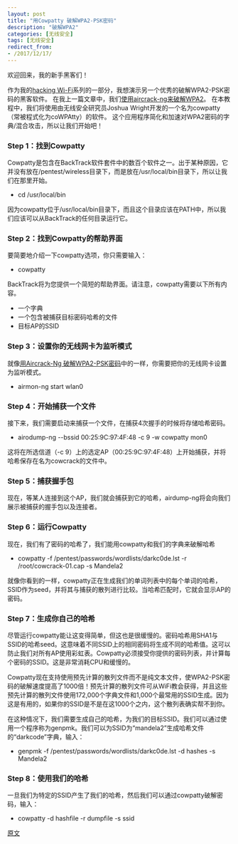 ```yaml
---
layout: post
title: "用Cowpatty 破解WPA2-PSK密码"
description: "破解WPA2"
categories: [无线安全]
tags: [无线安全]
redirect_from:
- /2017/12/17/
---
```


欢迎回来，我的新手黑客们！

作为我的[hacking Wi-Fi](https://null-byte.wonderhowto.com/how-to/wi-fi-hacking/)系列的一部分，我想演示另一个优秀的破解WPA2-PSK密码的黑客软件。 在我上一篇文章中，我们[使用aircrack-ng来破解WPA2](https://null-byte.wonderhowto.com/how-to/hack-wi-fi-cracking-wpa2-psk-passwords-using-aircrack-ng-0148366/)。 在本教程中，我们将使用由无线安全研究员Joshua Wright开发的一个名为cowpatty（常被程式化为coWPAtty）的软件。 这个应用程序简化和加速对WPA2密码的字典/混合攻击，所以让我们开始吧！

### Step 1：找到Cowpatty

Cowpatty是包含在BackTrack软件套件中的数百个软件之一。出于某种原因，它并没有放在/pentest/wireless目录下，而是放在/usr/local/bin目录下，所以让我们在那里开始。

- cd /usr/local/bin

因为cowpatty位于/usr/local/bin目录下，而且这个目录应该在PATH中，所以我们应该可以从BackTrack的任何目录运行它。

### Step 2：找到Cowpatty的帮助界面

要简要地介绍一下cowpatty选项，你只需要输入：

- cowpatty

BackTrack将为您提供一个简短的帮助界面。请注意，cowpatty需要以下所有内容。

- 一个字典
- 一个包含被捕获目标密码哈希的文件
- 目标AP的SSID

### Step 3：设置你的无线网卡为监听模式

就像[用Aircrack-Ng 破解WPA2-PSK密码](https://null-byte.wonderhowto.com/how-to/hack-wi-fi-cracking-wpa2-psk-passwords-using-aircrack-ng-0148366/)中的一样，你需要把你的无线网卡设置为监听模式。

- airmon-ng start wlan0

### Step 4：开始捕获一个文件

接下来，我们需要启动来捕获一个文件，在捕获4次握手的时候将存储哈希密码。

- airodump-ng --bssid 00:25:9C:97:4F:48 -c 9 -w cowpatty mon0

这将在所选信道（-c 9）上的选定AP（00:25:9C:97:4F:48）上开始捕获，并将哈希保存在名为cowcrack的文件中。

### Step 5：捕获握手包

现在，等某人连接到这个AP，我们就会捕获到它的哈希，airdump-ng将会向我们展示被捕获的握手包以及连接者。

### Step 6：运行Cowpatty

现在，我们有了密码的哈希了，我们能用cowpatty和我们的字典来破解哈希

- cowpatty -f /pentest/passwords/wordlists/darkc0de.lst -r /root/cowcrack-01.cap -s Mandela2

就像你看到的一样，cowpatty正在生成我们的单词列表中的每个单词的哈希，SSID作为seed，并将其与捕获的散列进行比较。当哈希匹配时，它就会显示AP的密码。

### Step 7：生成你自己的哈希

尽管运行cowpatty能让这变得简单，但这也是很缓慢的。密码哈希用SHA1与SSID的哈希seed。这意味着不同SSID上的相同密码将生成不同的哈希值。这可以防止我们对所有AP使用彩虹表。Cowpatty必须接受你提供的密码列表，并计算每个密码的SSID。这是非常消耗CPU和缓慢的。

Cowpatty现在支持使用预先计算的散列文件而不是纯文本文件，使WPA2-PSK密码的破解速度提高了1000倍！预先计算的散列文件可从WiFi教会获得，并且这些预先计算的散列文件使用172,000个字典文件和1,000个最常用的SSID生成。因为这是有用的，如果你的SSID是不是在这1000个之内，这个散列表确实帮不到你。

在这种情况下，我们需要生成自己的哈希，为我们的目标SSID。我们可以通过使用一个程序称为genpmk。我们可以为SSID为“mandela2”生成哈希文件的“darkcode”字典，输入：

- genpmk -f /pentest/passwords/wordlists/darkc0de.lst -d hashes -s Mandela2

### Step 8：使用我们的哈希



一旦我们为特定的SSID产生了我们的哈希，然后我们可以通过cowpatty破解密码，输入： 

- cowpatty -d hashfile -r dumpfile -s ssid

[原文](https://null-byte.wonderhowto.com/how-to/hack-wi-fi-cracking-wpa2-psk-passwords-with-cowpatty-0148423/)